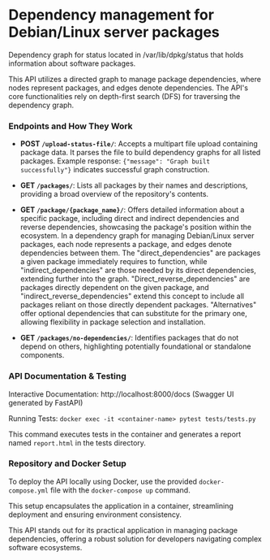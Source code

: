 # Dependency management for Debian/Linux server packages

Dependency graph for status located in
/var/lib/dpkg/status that holds information about software packages.

This API utilizes a directed graph to manage package dependencies, where nodes represent packages, and edges denote dependencies. The API's core functionalities rely on depth-first search (DFS) for traversing the dependency graph. 



### Endpoints and How They Work

- **POST `/upload-status-file/`**: Accepts a multipart file upload containing package data. It parses the file to build dependency graphs for all listed packages. Example response: `{"message": "Graph built successfully"}` indicates successful graph construction.
  
- **GET `/packages/`**: Lists all packages by their names and descriptions, providing a broad overview of the repository's contents.
  
- **GET `/package/{package_name}/`**: Offers detailed information about a specific package, including direct and indirect dependencies and reverse dependencies, showcasing the package's position within the ecosystem. In a dependency graph for managing Debian/Linux server packages, each node represents a package, and edges denote dependencies between them. The "direct_dependencies" are packages a given package immediately requires to function, while "indirect_dependencies" are those needed by its direct dependencies, extending further into the graph. "Direct_reverse_dependencies" are packages directly dependent on the given package, and "indirect_reverse_dependencies" extend this concept to include all packages reliant on those directly dependent packages. "Alternatives" offer optional dependencies that can substitute for the primary one, allowing flexibility in package selection and installation.
  
- **GET `/packages/no-dependencies/`**: Identifies packages that do not depend on others, highlighting potentially foundational or standalone components.


### API Documentation & Testing
Interactive Documentation: http://localhost:8000/docs (Swagger UI generated by FastAPI)


Running Tests:
`docker exec -it <container-name> pytest tests/tests.py`

This command executes tests in the container and generates a report named `report.html` in the tests directory.

### Repository and Docker Setup

To deploy the API locally using Docker, use the provided `docker-compose.yml` file with the `docker-compose up` command. 

This setup encapsulates the application in a container, streamlining deployment and ensuring environment consistency.

This API stands out for its practical application in managing package dependencies, offering a robust solution for developers navigating complex software ecosystems.